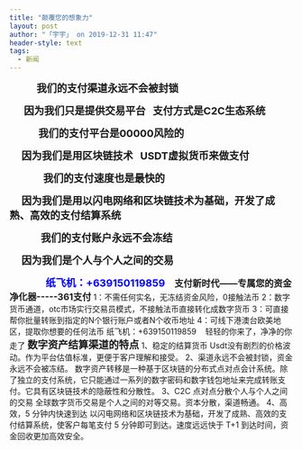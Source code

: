 ```yaml
---
title: "颠覆您的想象力"
layout: post
author: "「宇宇」 on 2019-12-31 11:47"
header-style: text
tags:
  - 新闻
---
```


 <font style="font-size:14px">&nbsp; &nbsp;&nbsp; &nbsp;&nbsp; &nbsp; </font><font size="4"><strong>&nbsp;&nbsp;我们的支付渠道永远不会被封锁</strong></font>
 
 <font size="4"><strong>&nbsp; &nbsp;&nbsp; &nbsp;因为我们只是提供交易平台&nbsp; &nbsp;支付方式是C2C生态系统</strong></font>
 
 <font size="4"><strong>&nbsp; &nbsp;&nbsp; &nbsp;&nbsp; &nbsp;&nbsp; &nbsp;我们的支付平台是00000风险的</strong></font>
 
 <font size="4"><strong>&nbsp; &nbsp;&nbsp;&nbsp;因为我们是用区块链技术&nbsp; &nbsp;USDT虚拟货币来做支付</strong></font>
 
 <font size="4"><strong>&nbsp; &nbsp;&nbsp; &nbsp;&nbsp; &nbsp;&nbsp; &nbsp;&nbsp;&nbsp;我们的支付速度也是最快的&nbsp; &nbsp;</strong></font>
 
 <font size="4"><strong>&nbsp; &nbsp;&nbsp;&nbsp;因为我们是用以闪电网络和区块链技术为基础，开发了成熟、高效的支付结算系统</strong></font>
 
 <font size="4"><strong>&nbsp; &nbsp;&nbsp; &nbsp;&nbsp; &nbsp;&nbsp; &nbsp; 我们的支付账户永远不会冻结</strong></font>
 
 <font size="4"><strong>&nbsp; &nbsp;&nbsp;&nbsp;因为我们是个人与个人之间的交易</strong></font>
 
 <font size="4"><strong>&nbsp; &nbsp;&nbsp; &nbsp;&nbsp; &nbsp;&nbsp; &nbsp;&nbsp; &nbsp;<font color="#0000ff">纸飞机：+639150119859&nbsp; &nbsp;</font></strong></font>
 <strong><font size="3">支付新时代——专属您的资金净化器-----361支付</font></strong>
 <font style="font-size:14px">1：不需任何实名，无冻结资金风险，0接触法币</font>
 <font style="font-size:14px">2：数字货币通道，otc市场实行交易员模式，不接触法币直接转化成数字货币</font>
 <font style="font-size:14px">3：可直接帮你批量转账到指定的N个银行账户或者N个收币地址</font>
 <font style="font-size:14px">4：可线下港澳台欧美地区，提取你想要的任何法币</font>
 <font style="font-size:14px">纸飞机：+639150119859&nbsp; &nbsp;</font>
 <font style="font-size:14px">轻轻的你来了，净净的你走了</font>
 <font size="4"><strong>数字资产结算渠道的特点</strong></font>
 <font style="font-size:14px">1、稳定的结算货币</font>
 <font style="font-size:14px">Usdt没有剧烈的价格波动。作为平台估值标准，更便于客户理解和接受。</font>
 <font style="font-size:14px">2、渠道永远不会被封锁，资金永远不会被冻结。</font>
 <font style="font-size:14px">数字资产转移是一种基于区块链的分布式点对点会计系统。除了独立的支付系统，它只能通过一系列的数字密码和数字钱包地址来完成转账支付。它具有区块链技术的隐蔽性和分散性。</font>
 <font style="font-size:14px">3、C2C 点对点分散个人与个人之间的交易</font>
 <font style="font-size:14px">全球数字货币交易是个人之间的对等交易。资本分散，渠道畅通。</font>
 <font style="font-size:14px">4、高效，5 分钟内快速到达</font>
 <font style="font-size:14px">以闪电网络和区块链技术为基础，开发了成熟、高效的支付结算系统，使客户每笔支付 5 分钟即可到达。速度远远快于 T+1 到达时间，资金回收更加高效安全。</font>
 
 

